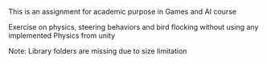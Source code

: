 This is an assignment for academic purpose in Games and AI course

Exercise on physics, steering behaviors and bird flocking without using any implemented Physics from unity 

Note: Library folders are missing due to size limitation
